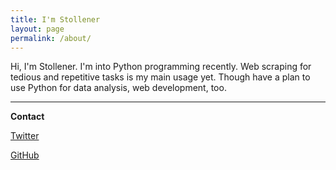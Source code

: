 ```yaml
---
title: I'm Stollener
layout: page
permalink: /about/
---
```

Hi, I'm Stollener. I'm into Python programming recently. Web scraping for tedious and repetitive tasks is my main usage yet. Though have a plan to use Python for data analysis, web development, too.

* * *

**Contact**

[Twitter](https://twitter.com/stollener)

[GitHub](https://github.com/stollener)
